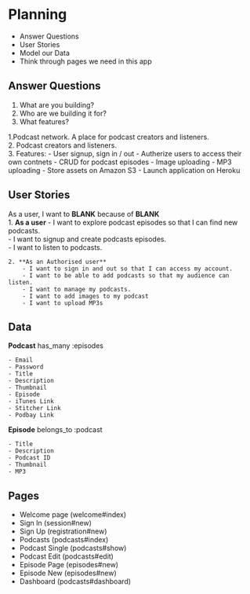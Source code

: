 # Planning

  - Answer Questions
  - User Stories
  - Model our Data
  - Think through pages we need in this app

## Answer Questions

  1. What are you building? <br>
  2. Who are we building it for? <br>
  3. What features?

  1.Podcast network. A place for podcast creators and listeners. <br>
  2. Podcast creators and listeners. <br>
  3. Features:
    - User signup, sign in / out
    - Autherize users to access their own contnets
    - CRUD for podcast episodes
    - Image uploading
    - MP3 uploading
    - Store assets on Amazon S3
    - Launch application on Heroku

## User Stories

  As a user, I want to **BLANK** because of **BLANK** <br>
    1. **As a user**
        - I want to explore podcast episodes so that I can find new podcasts. <br>
        - I want to signup and create podcasts episodes. <br>
        - I want to listen to podcasts. <br>

    2. **As an Authorised user**
        - I want to sign in and out so that I can access my account.
        - I want to be able to add podcasts so that my audience can listen.
        - I want to manage my podcasts.
        - I want to add images to my podcast
        - I want to upload MP3s

## Data
  **Podcast**
  has_many :episodes

    - Email
    - Password
    - Title
    - Description
    - Thumbnail
    - Episode
    - iTunes Link
    - Stitcher Link
    - Podbay Link

  **Episode**
  belongs_to :podcast

    - Title
    - Description
    - Podcast ID
    - Thumbnail
    - MP3

## Pages

  - Welcome page (welcome#index)
  - Sign In (session#new)
  - Sign Up (registration#new)
  - Podcasts (podcasts#index)
  - Podcast Single (podcasts#show)
  - Podcast Edit (podcasts#edit)
  - Episode Page (episodes#new)
  - Episode New (episodes#new)
  - Dashboard (podcasts#dashboard)









